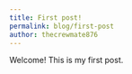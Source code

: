 ```yaml
---
title: First post!
permalink: blog/first-post
author: thecrewmate876
---
```

Welcome! This is my first post.

<script src="https://giscus.app/client.js"
        data-repo="thecrewmate876/thecrewmate876.github.io"
        data-repo-id="MDEwOlJlcG9zaXRvcnkzMzE2NjcwNjM="
        data-category="Comments"
        data-category-id="MDE4OkRpc2N1c3Npb25DYXRlZ29yeTMzMDEwNDk0"
        data-mapping="pathname"
        data-reactions-enabled="1"
        data-theme="dark"
        crossorigin="anonymous"
        async>
</script>